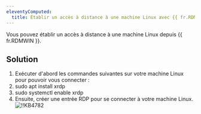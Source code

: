 ```yaml
---
eleventyComputed:
  title: Établir un accès à distance à une machine Linux avec {{ fr.RDM }}
---
```

Vous pouvez établir un accès à distance à une machine Linux depuis {{ fr.RDMWIN }}.
## Solution
1. Exécuter d'abord les commandes suivantes sur votre machine Linux pour pouvoir vous connecter :
1. sudo apt install xrdp
1. sudo systemctl enable xrdp
1. Ensuite, créer une entrée RDP pour se connecter à votre machine Linux.
![!!KB4782](https://cdnweb.devolutions.net/docs/docs_en_kb_KB4782.png)